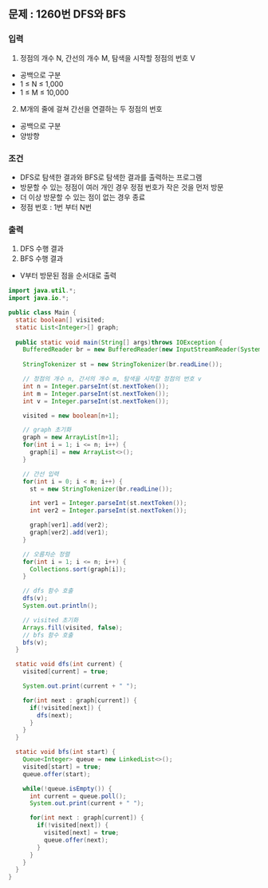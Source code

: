 ## 문제 : 1260번 DFS와 BFS


### 입력 
1. 정점의 개수 N, 간선의 개수 M, 탐색을 시작할 정점의 번호 V
- 공백으로 구분 
- 1 ≤ N ≤ 1,000
- 1 ≤ M ≤ 10,000
2. M개의 줄에 걸쳐 간선을 연결하는 두 정점의 번호 
- 공백으로 구분 
- 양방향 

### 조건 
- DFS로 탐색한 결과와 BFS로 탐색한 결과를 출력하는 프로그램
- 방문할 수 있는 정점이 여러 개인 경우 정점 번호가 작은 것을 먼저 방문
- 더 이상 방문할 수 있는 점이 없는 경우 종료 
- 정점 번호 : 1번 부터 N번 

### 출력 
1. DFS 수행 결과 
2. BFS 수행 결과 
- V부터 방문된 점을 순서대로 출력 

```java
import java.util.*;
import java.io.*;

public class Main {
  static boolean[] visited; 
  static List<Integer>[] graph; 
  
  public static void main(String[] args)throws IOException {
    BufferedReader br = new BufferedReader(new InputStreamReader(System.in));
    
    StringTokenizer st = new StringTokenizer(br.readLine());

    // 정점의 개수 n, 간서의 개수 m, 탐색을 시작할 정점의 번호 v
    int n = Integer.parseInt(st.nextToken());
    int m = Integer.parseInt(st.nextToken());
    int v = Integer.parseInt(st.nextToken());

    visited = new boolean[n+1]; 

    // graph 초기화
    graph = new ArrayList[n+1];
    for(int i = 1; i <= n; i++) {
      graph[i] = new ArrayList<>(); 
    }

    // 간선 입력 
    for(int i = 0; i < m; i++) {
      st = new StringTokenizer(br.readLine());

      int ver1 = Integer.parseInt(st.nextToken());
      int ver2 = Integer.parseInt(st.nextToken());

      graph[ver1].add(ver2);
      graph[ver2].add(ver1);
    }

    // 오름차순 정렬 
    for(int i = 1; i <= n; i++) {
      Collections.sort(graph[i]);
    }

    // dfs 함수 호출 
    dfs(v);
    System.out.println();

    // visited 초기화 
    Arrays.fill(visited, false); 
    // bfs 함수 호출 
    bfs(v); 
  }

  static void dfs(int current) {
    visited[current] = true;

    System.out.print(current + " ");

    for(int next : graph[current]) {
      if(!visited[next]) {
        dfs(next); 
      }
    }
  }

  static void bfs(int start) {
    Queue<Integer> queue = new LinkedList<>();
    visited[start] = true; 
    queue.offer(start); 

    while(!queue.isEmpty()) {
      int current = queue.poll(); 
      System.out.print(current + " ");

      for(int next : graph[current]) {
        if(!visited[next]) {
          visited[next] = true;
          queue.offer(next); 
        }
      }
    }
  }
}
```